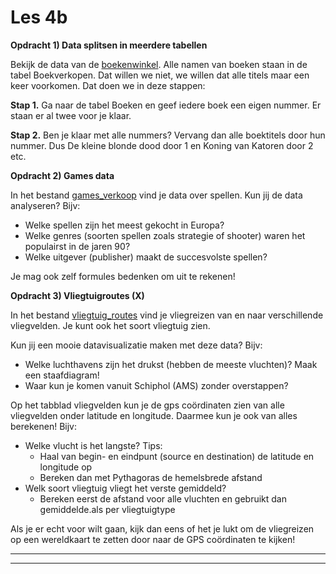 # Les 4b

**Opdracht 1) Data splitsen in meerdere tabellen**

Bekijk de data van de [boekenwinkel](https://www.dropbox.com/s/f238jnrnxjlg4hs/Boekenwinkel.xlsx?dl=0). Alle namen van boeken staan in de tabel Boekverkopen. Dat willen we niet, we willen dat alle titels maar een keer voorkomen. Dat doen we in deze stappen:

**Stap 1.** Ga naar de tabel Boeken en geef iedere boek een eigen nummer. Er staan er al twee voor je klaar.

**Stap 2.** Ben je klaar met alle nummers? Vervang dan alle boektitels door hun nummer. Dus De kleine blonde dood door 1 en Koning van Katoren door 2 etc.

**Opdracht 2) Games data**

In het bestand [games\_verkoop](https://www.dropbox.com/s/ot971wworatqocg/games\_verkoop.xlsx?dl=0) vind je data over spellen. Kun jij de data analyseren? Bijv:

* Welke spellen zijn het meest gekocht in Europa?
* Welke genres (soorten spellen zoals strategie of shooter) waren het populairst in de jaren 90?
* Welke uitgever (publisher) maakt de succesvolste spellen?

Je mag ook zelf formules bedenken om uit te rekenen!

**Opdracht 3) Vliegtuigroutes (X)**

In het bestand [vliegtuig\_routes](https://www.dropbox.com/scl/fi/nnxsiz924w0u9a5b5cr41/vliegtuig\_routes.xlsx?dl=0\&rlkey=92kb31a9be21pnsam1ycsi69c) vind je vliegreizen van en naar verschillende vliegvelden. Je kunt ook het soort vliegtuig zien.

Kun jij een mooie datavisualizatie maken met deze data? Bijv:

* Welke luchthavens zijn het drukst (hebben de meeste vluchten)? Maak een staafdiagram!
* Waar kun je komen vanuit Schiphol (AMS) zonder overstappen?

Op het tabblad vliegvelden kun je de gps coördinaten zien van alle vliegvelden onder latitude en longitude. Daarmee kun je ook van alles berekenen! Bijv:

* Welke vlucht is het langste? Tips:
  * Haal van begin- en eindpunt (source en destination) de latitude en longitude op
  * Bereken dan met Pythagoras de hemelsbrede afstand
* Welk soort vliegtuig vliegt het verste gemiddeld?&#x20;
  * Bereken eerst de afstand voor alle vluchten en gebruikt dan gemiddelde.als per vliegtuigtype

Als je er echt voor wilt gaan, kijk dan eens of het je lukt om de vliegreizen op een wereldkaart te zetten door naar de GPS coördinaten te kijken!

****

****
